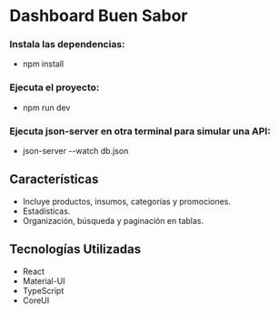 # Dashboard Buen Sabor

### Instala las dependencias:

- npm install

### Ejecuta el proyecto:

- npm run dev

### Ejecuta json-server en otra terminal para simular una API:

- json-server --watch db.json

## Características

- Incluye productos, insumos, categorías y promociones.
- Estadísticas.
- Organización, búsqueda y paginación en tablas.

## Tecnologías Utilizadas

- React
- Material-UI
- TypeScript
- CoreUI
